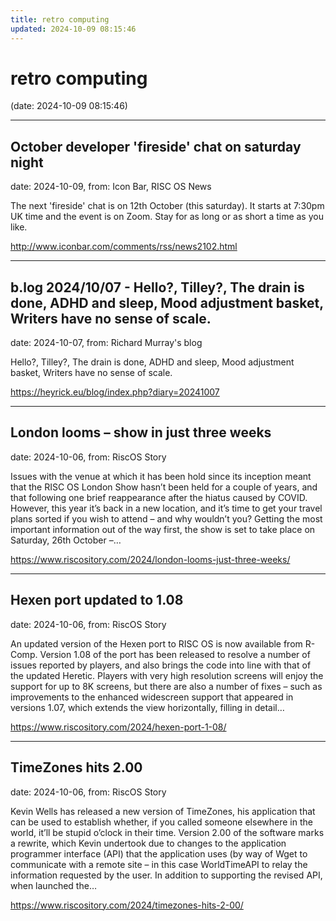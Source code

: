 ```yaml
---
title: retro computing
updated: 2024-10-09 08:15:46
---
```


# retro computing

(date: 2024-10-09 08:15:46)

---

## October developer 'fireside' chat on saturday night

date: 2024-10-09, from: Icon Bar, RISC OS News

The next 'fireside' chat is on 12th October (this saturday). It starts at 7:30pm UK time and the event is on Zoom. Stay for as long or as short a time as you like. 

<http://www.iconbar.com/comments/rss/news2102.html>

---

## b.log 2024/10/07 - Hello?, Tilley?, The drain is done, ADHD and sleep, Mood adjustment basket, Writers have no sense of scale.

date: 2024-10-07, from: Richard Murray's blog

Hello?, Tilley?, The drain is done, ADHD and sleep, Mood adjustment basket, Writers have no sense of scale. 

<https://heyrick.eu/blog/index.php?diary=20241007>

---

## London  looms – show in just three weeks

date: 2024-10-06, from: RiscOS Story

Issues with the venue at which it has been hold since its inception meant that the RISC OS London Show hasn&#8217;t been held for a couple of years, and that following one brief reappearance after the hiatus caused by COVID. However, this year it&#8217;s back in a new location, and it&#8217;s time to get your travel plans sorted if you wish to attend &#8211; and why wouldn&#8217;t you? Getting the most important information out of the way first, the show is set to take place on Saturday, 26th October &#8211;&#8230; 

<https://www.riscository.com/2024/london-looms-just-three-weeks/>

---

## Hexen port updated to 1.08

date: 2024-10-06, from: RiscOS Story

An updated version of the Hexen port to RISC OS is now available from R-Comp. Version 1.08 of the port has been released to resolve a number of issues reported by players, and also brings the code into line with that of the updated Heretic. Players with very high resolution screens will enjoy the support for up to 8K screens, but there are also a number of fixes &#8211; such as improvements to the enhanced widescreen support that appeared in versions 1.07, which extends the view horizontally, filling in detail&#8230; 

<https://www.riscository.com/2024/hexen-port-1-08/>

---

## TimeZones hits 2.00

date: 2024-10-06, from: RiscOS Story

Kevin Wells has released a new version of TimeZones, his application that can be used to establish whether, if you called someone elsewhere in the world, it&#8217;ll be stupid o&#8217;clock in their time. Version 2.00 of the software marks a rewrite, which Kevin undertook due to changes to the application programmer interface (API) that the application uses (by way of Wget to communicate with a remote site &#8211; in this case WorldTimeAPI to relay the information requested by the user. In addition to supporting the revised API, when launched the&#8230; 

<https://www.riscository.com/2024/timezones-hits-2-00/>

